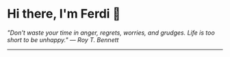 <h1>Hi there, I'm Ferdi 👋</h1>

<p><em>
  "Don't waste your time in anger, regrets, worries, and grudges. Life is too short to be unhappy." — Roy T. Bennett
</em></p>

---
